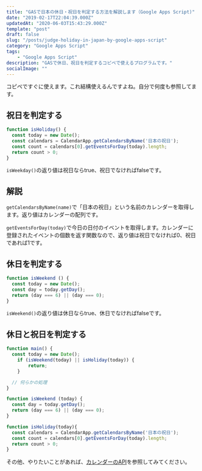 ```yaml
---
title: "GASで日本の休日・祝日を判定する方法を解説します（Google Apps Script)"
date: "2019-02-17T22:04:39.000Z"
updatedAt: "2020-06-03T15:43:29.000Z"
template: "post"
draft: false
slug: "/posts/judge-holiday-in-japan-by-google-apps-script"
category: "Google Apps Script"
tags:
    - "Google Apps Script"
description: "GASで休日、祝日を判定するコピペで使えるプログラムです。"
socialImage: ""
---
```


コピペですぐに使えます。これ結構使えるんですよね。自分で何度も参照してます。

## 祝日を判定する
```javascript
function isHoliday() {
  const today = new Date();
  const calendars = CalendarApp.getCalendarsByName('日本の祝日');
  const count = calendars[0].getEventsForDay(today).length;
  return count > 0;
}
```
`isWeekday()`の返り値は祝日ならtrue、祝日でなければfalseです。

## 解説
`getCalendarsByName(name)`で「日本の祝日」という名前のカレンダーを取得します。返り値はカレンダーの配列です。

`getEventsForDay(today)`で今日の日付のイベントを取得します。カレンダーに登録されたイベントの個数を返す関数なので、返り値は祝日でなければ0、祝日であれば1です。

## 休日を判定する
```javascript
function isWeekend () {
  const today = new Date();
  const day = today.getDay();
  return (day === 6) || (day === 0);
}
```
`isWeekend()`の返り値は休日ならtrue、休日でなければfalseです。


## 休日と祝日を判定する
```javascript
function main() {
  const today = new Date();
    if (isWeekend(today) || isHoliday(today)) {
        return;
    }

  // 何らかの処理
}

function isWeekend (today) {
  const day = today.getDay();
  return (day === 6) || (day === 0);
}

function isHoliday(today){
  const calendars = CalendarApp.getCalendarsByName('日本の祝日');
  const count = calendars[0].getEventsForDay(today).length;
  return count > 0;
}
```

その他、やりたいことがあれば、[カレンダーのAPI](https://developers.google.com/apps-script/reference/calendar/calendar-app)を参照してみてください。
